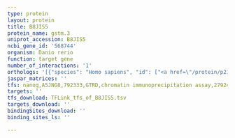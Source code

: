 ```yaml
---
type: protein
layout: protein
title: B8JIS5
protein_name: gstm.3
uniprot_accession: B8JIS5
ncbi_gene_id: '568744'
organism: Danio rerio
function: target gene
number_of_interactions: '1'
orthologs: '[{"species": "Homo sapiens", "id": ["<a href=\"/protein/p21266\">P21266</a>"]}, {"species": "Mus musculus", "id": ["<a href=\"/protein/p48774\">P48774</a>", "<a href=\"/protein/q80w21\">Q80W21</a>", "<a href=\"/protein/o35660\">O35660</a>", "<a href=\"/protein/p15626\">P15626</a>", "<a href=\"/protein/q8r5i6\">Q8R5I6</a>"]}, {"species": "Rattus norvegicus", "id": ["<a href=\"/protein/b0bn47\">B0BN47</a>", "<a href=\"/protein/q5bk56\">Q5BK56</a>", "Q9Z1B2"]}]'
jaspar_matrices: ''
tfs: nanog,A5JNG8,792333,GTRD,chromatin immunoprecipitation assay,27924024%5Buid%5D,No
targets: ''
tfs_download: TFLink_tfs_of_B8JIS5.tsv
targets_download: ''
bindingSites_download: ''
binding_sites_ls: ''

---
```

